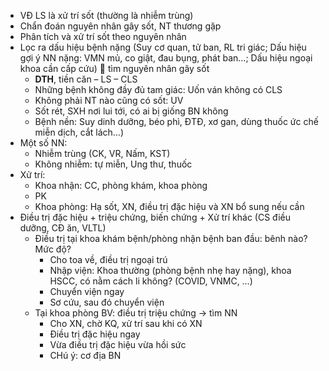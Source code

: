 - VĐ LS là xử trí sốt (thường là nhiễm trùng)
- Chẩn đoán nguyên nhân gây sốt, NT thương gặp
- Phân tích và xử trí sốt theo nguyên nhân
- Lọc ra dấu hiệu bệnh nặng (Suy cơ quan, tử ban, RL tri giác; Dấu hiệu gợi ý NN nặng: VMN mủ, co giật, đau bụng, phát ban…; Dấu hiệu ngoại khoa cần cấp cứu)   tìm nguyên nhân gây sốt 
	- **DTH**, tiền căn – LS – CLS
	- Những bệnh không đầy đủ tam giác: Uốn ván không có CLS
	- Không phải NT nào cũng có sốt: UV
	- Sốt rét, SXH nơi lui tới, có ai bị giống BN không 
	- Bệnh nền: Suy dinh dưỡng, béo phì, ĐTĐ, xơ gan, dùng thuốc ức chế miễn dịch, cắt lách…)
- Một số NN:
	- Nhiễm trùng (CK, VR, Nấm, KST)
	- Không nhiễm: tự miễn, Ung thư, thuốc
- Xử trí:
	- Khoa nhận: CC, phòng khám, khoa phòng
	- PK
	- Khoa phòng: Hạ sốt, XN, điều trị đặc hiệu và XN bổ sung nếu cần
- Điều trị đặc hiệu + triệu chứng, biến chứng + Xử trí khác (CS điều dưỡng, CĐ ăn, VLTL)
	- Điều trị tại khoa khám bệnh/phòng nhận bệnh ban đầu: bênh nào? Mức độ?
		- Cho toa về, điều trị ngoại trú
		- Nhập viện: Khoa thường (phòng bệnh nhẹ hay nặng), khoa HSCC, có nằm cách li không? (COVID, VNMC, …)
		- Chuyển viện ngay
		- Sơ cứu, sau đó chuyển viện
	- Tại khoa phòng BV: điều trị triệu chứng -> tìm NN
		- Cho XN, chờ KQ, xử trí sau khi có XN
		- Điều trị đặc hiệu ngay
		- Vừa điều trị đặc hiệu vừa hồi sức
		- CHú ý: cơ địa BN